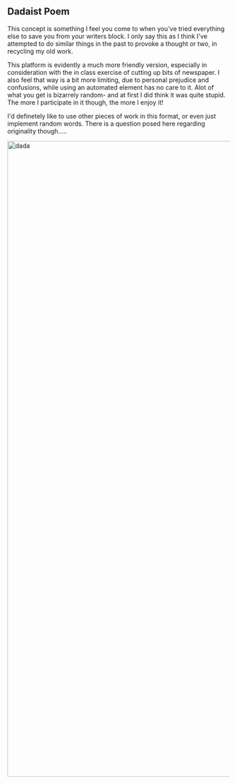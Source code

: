 <h2>Dadaist Poem</h2>

<body>This concept is something I feel you come to when you've tried everything
else to save you from your writers block. I only say this as I think I've attempted to do
similar things in the past to provoke a thought or two, in recycling my old work.

This platform is evidently a much more friendly version, especially in consideration with the in 
class exercise of cutting up bits of newspaper. I also feel that way is a bit more limiting, due to
personal prejudice and confusions, while using an automated element has no care to it. Alot of what you get is 
bizarrely random- and at first I did think it was quite stupid. The more I participate in it though, the more
I enjoy it! 

I'd definetely like to use other pieces of work in this format, or even just implement random words. 
There is a question posed here regarding originality though.....
</body>
<img width="1440" alt="dada" src="https://github.com/tannacat/digital-writing/assets/162094556/e192f2d4-3395-413e-988e-0abdaa977c87">

